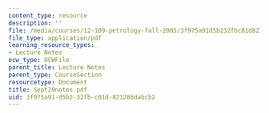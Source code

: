 ```yaml
---
content_type: resource
description: ''
file: /media/courses/12-109-petrology-fall-2005/3f975a91d5b232fbc01d821286dabcb2_Sept29notes.pdf
file_type: application/pdf
learning_resource_types:
- Lecture Notes
ocw_type: OCWFile
parent_title: Lecture Notes
parent_type: CourseSection
resourcetype: Document
title: Sept29notes.pdf
uid: 3f975a91-d5b2-32fb-c01d-821286dabcb2
---
```


